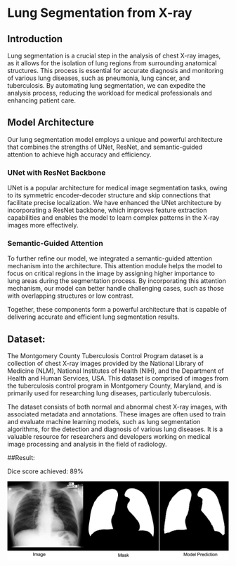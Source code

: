 # Lung Segmentation from X-ray

## Introduction

Lung segmentation is a crucial step in the analysis of chest X-ray images, as it allows for the isolation of lung regions from surrounding anatomical structures. This process is essential for accurate diagnosis and monitoring of various lung diseases, such as pneumonia, lung cancer, and tuberculosis. By automating lung segmentation, we can expedite the analysis process, reducing the workload for medical professionals and enhancing patient care.


## Model Architecture

Our lung segmentation model employs a unique and powerful architecture that combines the strengths of UNet, ResNet, and semantic-guided attention to achieve high accuracy and efficiency. 

### UNet with ResNet Backbone

UNet is a popular architecture for medical image segmentation tasks, owing to its symmetric encoder-decoder structure and skip connections that facilitate precise localization. We have enhanced the UNet architecture by incorporating a ResNet backbone, which improves feature extraction capabilities and enables the model to learn complex patterns in the X-ray images more effectively.

### Semantic-Guided Attention

To further refine our model, we integrated a semantic-guided attention mechanism into the architecture. This attention module helps the model to focus on critical regions in the image by assigning higher importance to lung areas during the segmentation process. By incorporating this attention mechanism, our model can better handle challenging cases, such as those with overlapping structures or low contrast.

Together, these components form a powerful architecture that is capable of delivering accurate and efficient lung segmentation results.



## Dataset:

The Montgomery County Tuberculosis Control Program dataset is a collection of chest X-ray images provided by the National Library of Medicine (NLM), National Institutes of Health (NIH), and the Department of Health and Human Services, USA. This dataset is comprised of images from the tuberculosis control program in Montgomery County, Maryland, and is primarily used for researching lung diseases, particularly tuberculosis.

The dataset consists of both normal and abnormal chest X-ray images, with associated metadata and annotations. These images are often used to train and evaluate machine learning models, such as lung segmentation algorithms, for the detection and diagnosis of various lung diseases. It is a valuable resource for researchers and developers working on medical image processing and analysis in the field of radiology.


##Result:

Dice score achieved: 89%

![result image](https://github.com/mmuttir/Lung-Segmentation-in-Xray-Images/blob/main/predicted.png)
